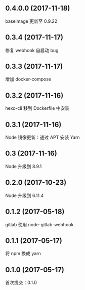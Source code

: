 ## 0.4.0.0 (2017-11-18)

baseimage 更新至 0.9.22

## 0.3.4 (2017-11-17)

修复 webhook 自启动 bug

## 0.3.3 (2017-11-17)

增加 docker-compose

## 0.3.2 (2017-11-16)

hexo-cli 移到 Dockerfile 中安装

## 0.3.1 (2017-11-16)

Node 镜像更新：通过 APT 安装 Yarn

## 0.3 (2017-11-16)

Node 升级到 8.9.1

## 0.2.0 (2017-10-23)

Node 升级到 6.11.4

## 0.1.2 (2017-05-18)

gitlab 使用 node-gitlab-webhook

## 0.1.1 (2017-05-17)

将 npm 换成 yarn

## 0.1.0 (2017-05-17)

首次提交：0.1.0